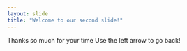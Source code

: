 ```yaml
---
layout: slide
title: "Welcome to our second slide!"
---
```

Thanks so much for your time
Use the left arrow to go back!